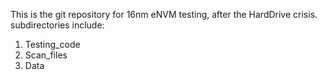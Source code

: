This is the git repository for 16nm eNVM testing, after the HardDrive crisis.
subdirectories include:
1. Testing_code
2. Scan_files
3. Data
